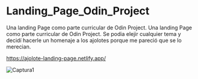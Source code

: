 # Landing_Page_Odin_Project
Una landing Page como parte curricular de Odin Project. 
Una landing Page como parte curricular de Odin Project. Se podia elejir cualquier tema y decidí hacerle un homenaje a los ajolotes porque me pareció que se lo merecian.

https://ajolote-landing-page.netlify.app/

![Captura1](https://github.com/kumichin/Landing_Page_Odin_Project/assets/39243904/72f7fd93-cdf5-4630-9eaa-4ac6ba570acf)

